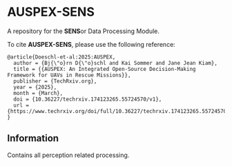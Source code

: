 # AUSPEX-SENS
A repository for the **SENS**or Data Processing Module.

To cite **AUSPEX-SENS**, please use the following reference: 
```
@article{Doeschl-et-al:2025:AUSPEX,
  author = {Bj{\"o}rn D{\"o}schl and Kai Sommer and Jane Jean Kiam},
  title = {{AUSPEX: An Integrated Open-Source Decision-Making Framework for UAVs in Rescue Missions}},
  publisher = {TechRxiv.org},
  year = {2025},
  month = {March},
  doi = {10.36227/techrxiv.174123265.55724570/v1},
  url = {https://www.techrxiv.org/doi/full/10.36227/techrxiv.174123265.55724570/v1}
}
```

## Information

Contains all perception related processing.
